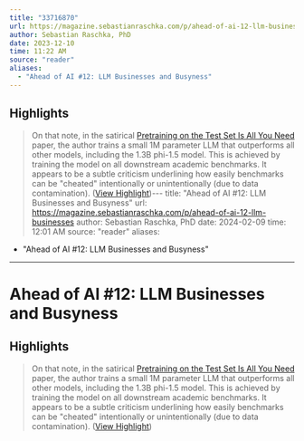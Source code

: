 ```yaml
---
title: "33716870"
url: https://magazine.sebastianraschka.com/p/ahead-of-ai-12-llm-businesses
author: Sebastian Raschka, PhD
date: 2023-12-10
time: 11:22 AM
source: "reader"
aliases:
  - "Ahead of AI #12: LLM Businesses and Busyness"
---
```

## Highlights
> On that note, in the satirical [Pretraining on the Test Set Is All You Need](https://arxiv.org/abs/2309.08632) paper, the author trains a small 1M parameter LLM that outperforms all other models, including the 1.3B phi-1.5 model. This is achieved by training the model on all downstream academic benchmarks. It appears to be a subtle criticism underlining how easily benchmarks can be "cheated" intentionally or unintentionally (due to data contamination). ([View Highlight](https://read.readwise.io/read/01he2a904tf916xmyvfbqgsb8n))---
title: "Ahead of AI #12: LLM Businesses and Busyness"
url: https://magazine.sebastianraschka.com/p/ahead-of-ai-12-llm-businesses
author: Sebastian Raschka, PhD
date: 2024-02-09
time: 12:01 AM
source: "reader"
aliases:
  - "Ahead of AI #12: LLM Businesses and Busyness"
---
# Ahead of AI #12: LLM Businesses and Busyness

## Highlights
> On that note, in the satirical [Pretraining on the Test Set Is All You Need](https://arxiv.org/abs/2309.08632) paper, the author trains a small 1M parameter LLM that outperforms all other models, including the 1.3B phi-1.5 model. This is achieved by training the model on all downstream academic benchmarks. It appears to be a subtle criticism underlining how easily benchmarks can be "cheated" intentionally or unintentionally (due to data contamination). ([View Highlight](https://read.readwise.io/read/01he2a904tf916xmyvfbqgsb8n))

